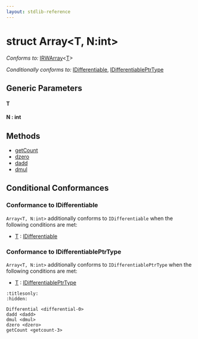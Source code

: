 ```yaml
---
layout: stdlib-reference
---
```


# struct Array\<T, N:int\>

*Conforms to:* [IRWArray](../../interfaces/irwarray-0123/index)\<[T](../../interfaces/irwarray-0123/index#typeparam-T)\>

*Conditionally conforms to:* [IDifferentiable](../../interfaces/idifferentiable-01/index), [IDifferentiablePtrType](../../interfaces/idifferentiableptrtype-01fi/index)

## Generic Parameters

####  <a id="typeparam-T"></a>T
####  <a id="decl-N"></a>N  : int

## Methods

* [getCount](getcount-3)
* [dzero](dzero)
* [dadd](dadd)
* [dmul](dmul)

## Conditional Conformances

### Conformance to IDifferentiable
`Array<T, N:int>` additionally conforms to `IDifferentiable` when the following conditions are met:

  * [T](index#typeparam-T) : [IDifferentiable](../../interfaces/idifferentiable-01/index)
### Conformance to IDifferentiablePtrType
`Array<T, N:int>` additionally conforms to `IDifferentiablePtrType` when the following conditions are met:

  * [T](index#typeparam-T) : [IDifferentiablePtrType](../../interfaces/idifferentiableptrtype-01fi/index)

```{toctree}
:titlesonly:
:hidden:

Differential <differential-0>
dadd <dadd>
dmul <dmul>
dzero <dzero>
getCount <getcount-3>
```
